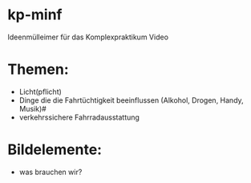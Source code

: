 # kp-minf
Ideenmülleimer für das Komplexpraktikum Video

# Themen:

- Licht(pflicht)
- Dinge die die Fahrtüchtigkeit beeinflussen (Alkohol, Drogen, Handy, Musik)#
- verkehrssichere Fahrradausstattung

# Bildelemente:

- was brauchen wir?
